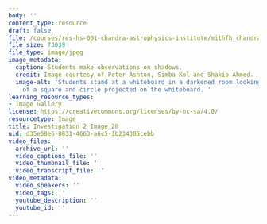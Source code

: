 ```yaml
---
body: ''
content_type: resource
draft: false
file: /courses/res-hs-001-chandra-astrophysics-institute/mithfh_chandra_inv2_shadow.jpg
file_size: 73039
file_type: image/jpeg
image_metadata:
  caption: Students make observations on shadows.
  credit: Image courtesy of Peter Ashton, Simba Kol and Shakib Ahmed.
  image-alt: 'Students stand at a whiteboard in a darkened room looking at shadows
    of a square and circle projected on the whiteboard. '
learning_resource_types:
- Image Gallery
license: https://creativecommons.org/licenses/by-nc-sa/4.0/
resourcetype: Image
title: Investigation 2 Image 28
uid: d35e58e6-0831-4663-a6c5-1b234305cebb
video_files:
  archive_url: ''
  video_captions_file: ''
  video_thumbnail_file: ''
  video_transcript_file: ''
video_metadata:
  video_speakers: ''
  video_tags: ''
  youtube_description: ''
  youtube_id: ''
---
```

